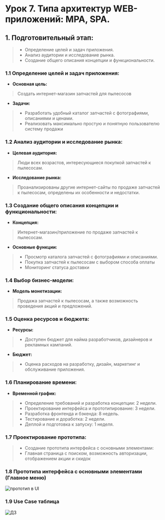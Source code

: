 # Урок 7. Типа архитектур WEB-приложений: MPA, SPA.

## 1. Подготовительный этап:
> - Определение целей и задач приложения.
> - Анализ аудитории и исследование рынка.
> - Создание общего описания концепции и функциональности.


### 1.1 **Определение целей и задач приложения:**

- **Основная цель:**
> Создать интернет-магазин запчастей для пылесосов
- **Задачи:**
> - Разработать удобный каталог запчастей с фотографиями, описаниями и ценами.
> - Реализовать максимально простую и понятную пользователю систему продажи 

### 1.2 **Анализ аудитории и исследование рынка:**
- **Целевая аудитория:**
> Люди всех возрастов, интересующиеся покупкой запчастей к пылесосам.
- **Исследование рынка:**
>  Проанализированы другие интернет-сайты по продаже запчастей к пылесосам, определены их особенности и недостатки.

### 1.3 Создание общего описания концепции и функциональности:
- **Концепция:**
> Интернет-магазин/приложение по продаже запчастей к пылесосам.
- **Основные функции:**
> - Просмотр каталога запчастей с фотографиями и описаниями.
> - Покупка запчастей к пылесосам с выбором способа оплаты
> - Мониторинг статуса доставки

### 1.4 Выбор бизнес-модели:
- **Модель монетизации:**
> Продажа запчастей к пылесосам, а также возможность проведения акций и предложений.

### 1.5 Оценка ресурсов и бюджета:
- **Ресурсы:**
> - Доступен бюджет для найма разработчиков, дизайнеров и рекламных кампаний.
- **Бюджет:**
> - Оценка расходов на разработку, дизайн, маркетинг и обслуживание приложения.

### 1.6 Планирование времени:
- **Временной график:**
> - Определение требований и разработка концепции: 2 недели.
> - Проектирование интерфейса и прототипирование: 3 недели.
> - Разработка фронтенда и бэкенда: 8 недель.
> - Тестирование и доработка: 2 недели.
> - Деплой и подготовка к запуску: 1 неделя.

### 1.7 Проектирование прототипа:
> - Создание прототипа интерфейса с основными элементами:
> - Главная страница с поиском, возможность авторизации, отображением акции и скидок
> 

### 1.8 Прототипа интерфейса с основными элементами (Главное меню)
![прототип в UI](https://github.com/LubaLuckshmi/architect/assets/120129430/ad9fd580-ba1e-4a7f-80d7-848960739ef4)

### 1.9 Use Case таблица
![ДЗ](https://github.com/LubaLuckshmi/architect/assets/120129430/634b4782-dbb1-497c-a53f-e91937118703)
